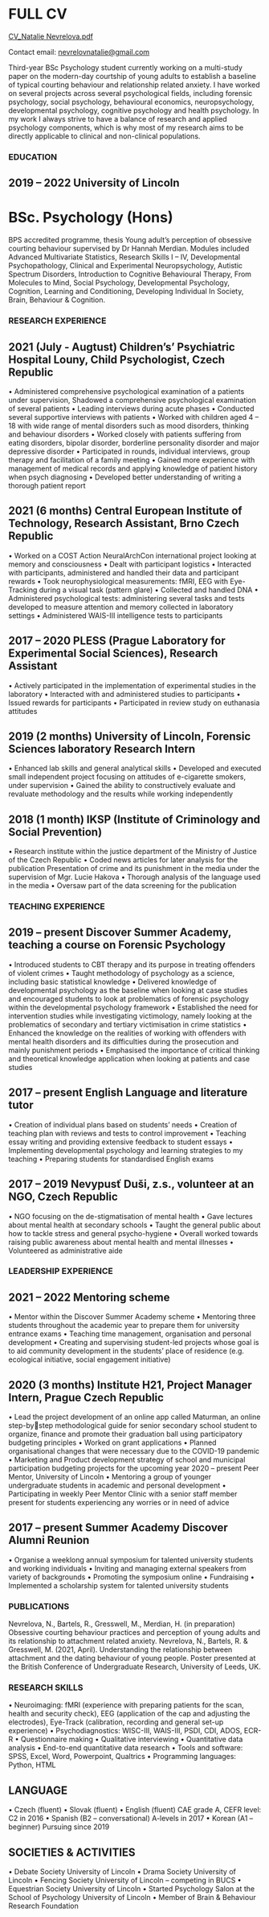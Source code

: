 # FULL CV 
[CV_Natalie Nevrelova.pdf](https://github.com/natalienevrelova/natalienevrelova.github.io/files/7470123/CV_Natalie.Nevrelova.pdf)

Contact email: nevrelovnatalie@gmail.com

Third-year BSc Psychology student currently working on a multi-study paper on the modern-day 
courtship of young adults to establish a baseline of typical courting behaviour and relationship related 
anxiety. I have worked on several projects across several psychological fields, including forensic 
psychology, social psychology, behavioural economics, neuropsychology, developmental psychology, 
cognitive psychology and health psychology. In my work I always strive to have a balance of research 
and applied psychology components, which is why most of my research aims to be directly applicable 
to clinical and non-clinical populations.
### EDUCATION
## 2019 – 2022 University of Lincoln 
# BSc. Psychology (Hons)
BPS accredited programme, thesis Young adult’s perception of obsessive courting behaviour
supervised by Dr Hannah Merdian. Modules included Advanced Multivariate Statistics, 
Research Skills I – IV, Developmental Psychopathology, Clinical and Experimental 
Neuropsychology, Autistic Spectrum Disorders, Introduction to Cognitive Behavioural 
Therapy, From Molecules to Mind, Social Psychology, Developmental Psychology, 
Cognition, Learning and Conditioning, Developing Individual In Society, Brain, Behaviour & 
Cognition.
### RESEARCH EXPERIENCE
## 2021 (July - Augtust) Children’s’ Psychiatric Hospital Louny, Child Psychologist, Czech Republic
• Administered comprehensive psychological examination of a patients under 
supervision, Shadowed a comprehensive psychological examination of several 
patients
• Leading interviews during acute phases 
• Conducted several supportive interviews with patients 
• Worked with children aged 4 – 18 with wide range of mental disorders such as mood 
disorders, thinking and behaviour disorders
• Worked closely with patients suffering from eating disorders, bipolar disorder, 
borderline personality disorder and major depressive disorder
• Participated in rounds, individual interviews, group therapy and facilitation of a
family meeting
• Gained more experience with management of medical records and applying 
knowledge of patient history when psych diagnosing
• Developed better understanding of writing a thorough patient report
## 2021 (6 months) Central European Institute of Technology, Research Assistant, Brno Czech Republic
• Worked on a COST Action NeuralArchCon international project looking at memory 
and consciousness 
• Dealt with participant logistics
• Interacted with participants, administered and handled their data and participant 
rewards 
• Took neurophysiological measurements: fMRI, EEG with Eye-Tracking during a 
visual task (pattern glare) 
• Collected and handled DNA 
• Administered psychological tests: administering several tasks and tests developed to 
measure attention and memory collected in laboratory settings
• Administered WAIS-III intelligence tests to participants
## 2017 – 2020 PLESS (Prague Laboratory for Experimental Social Sciences), Research Assistant
• Actively participated in the implementation of experimental studies in the laboratory 
• Interacted with and administered studies to participants 
• Issued rewards for participants 
• Participated in review study on euthanasia attitudes
## 2019 (2 months) University of Lincoln, Forensic Sciences laboratory Research Intern
• Enhanced lab skills and general analytical skills
• Developed and executed small independent project focusing on attitudes of e-cigarette 
smokers, under supervision 
• Gained the ability to constructively evaluate and revaluate methodology and the 
results while working independently 
## 2018 (1 month) IKSP (Institute of Criminology and Social Prevention)
• Research institute within the justice department of the Ministry of Justice of the 
Czech Republic 
• Coded news articles for later analysis for the publication Presentation of crime and its
punishment in the media under the supervision of Mgr. Lucie Hakova
• Thorough analysis of the language used in the media
• Oversaw part of the data screening for the publication
### TEACHING EXPERIENCE
## 2019 – present Discover Summer Academy, teaching a course on Forensic Psychology
• Introduced students to CBT therapy and its purpose in treating offenders of violent 
crimes
• Taught methodology of psychology as a science, including basic statistical knowledge
• Delivered knowledge of developmental psychology as the baseline when looking at 
case studies and encouraged students to look at problematics of forensic psychology 
within the developmental psychology framework 
• Established the need for intervention studies while investigating victimology, namely 
looking at the problematics of secondary and tertiary victimisation in crime statistics 
• Enhanced the knowledge on the realities of working with offenders with mental health 
disorders and its difficulties during the prosecution and mainly punishment periods
• Emphasised the importance of critical thinking and theoretical knowledge application 
when looking at patients and case studies
## 2017 – present English Language and literature tutor
• Creation of individual plans based on students’ needs 
• Creation of teaching plan with reviews and tests to control improvement 
• Teaching essay writing and providing extensive feedback to student essays 
• Implementing developmental psychology and learning strategies to my teaching 
• Preparing students for standardised English exams 
## 2017 – 2019 Nevypusť Duši, z.s., volunteer at an NGO, Czech Republic
• NGO focusing on the de-stigmatisation of mental health 
• Gave lectures about mental health at secondary schools 
• Taught the general public about how to tackle stress and general psycho-hygiene
• Overall worked towards raising public awareness about mental health and mental 
illnesses 
• Volunteered as administrative aide
### LEADERSHIP EXPERIENCE 
## 2021 – 2022 Mentoring scheme
• Mentor within the Discover Summer Academy scheme 
• Mentoring three students throughout the academic year to prepare them for university 
entrance exams
• Teaching time management, organisation and personal development
• Creating and supervising student-led projects whose goal is to aid community 
development in the students’ place of residence (e.g. ecological initiative, social 
engagement initiative)
## 2020 (3 months) Institute H21, Project Manager Intern, Prague Czech Republic
• Lead the project development of an online app called Maturman, an online step-bystep methodological guide for senior secondary school student to organize, finance
and promote their graduation ball using participatory budgeting principles 
• Worked on grant applications 
• Planned organisational changes that were necessary due to the COVID-19 pandemic 
• Marketing and Product development strategy of school and municipal participation 
budgeting projects for the upcoming year
2020 – present Peer Mentor, University of Lincoln
• Mentoring a group of younger undergraduate students in academic and personal 
development 
• Participating in weekly Peer Mentor Clinic with a senior staff member present for 
students experiencing any worries or in need of advice 
## 2017 – present Summer Academy Discover Alumni Reunion
• Organise a weeklong annual symposium for talented university students and working 
individuals 
• Inviting and managing external speakers from variety of backgrounds 
• Promoting the symposium online 
• Fundraising 
• Implemented a scholarship system for talented university students 
### PUBLICATIONS
Nevrelova, N., Bartels, R., Gresswell, M., Merdian, H. (in preparation) Obsessive courting 
behaviour practices and perception of young adults and its relationship to attachment related 
anxiety.
Nevrelova, N., Bartels, R. & Gresswell, M. (2021, April). Understanding the relationship 
between attachment and the dating behaviour of young people. Poster presented at the British 
Conference of Undergraduate Research, University of Leeds, UK.
### RESEARCH SKILLS 
• Neuroimaging: fMRI (experience with preparing patients for the scan, health and 
security check), EEG (application of the cap and adjusting the electrodes), Eye-Track 
(calibration, recording and general set-up experience)
• Psychodiagnostics: WISC-III, WAIS-III, PSDI, CDI, ADOS, ECR-R
• Questionnaire making 
• Qualitative interviewing 
• Quantitative data analysis 
• End-to-end quantitative data research
• Tools and software: SPSS, Excel, Word, Powerpoint, Qualtrics 
• Programming languages: Python, HTML
## LANGUAGE
• Czech (fluent)
• Slovak (fluent)
• English (fluent) CAE grade A, CEFR level: C2 in 2016
• Spanish (B2 – conversational) A-levels in 2017
• Korean (A1 – beginner) Pursuing since 2019
## SOCIETIES & ACTIVITIES 
• Debate Society University of Lincoln
• Drama Society University of Lincoln
• Fencing Society University of Lincoln – competing in BUCS 
• Equestrian Society University of Lincoln
• Started Psychology Salon at the School of Psychology University of Lincoln
• Member of Brain & Behaviour Research Foundation
